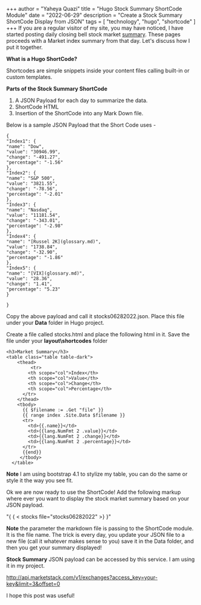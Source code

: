 +++
author = "Yaheya Quazi"
title = "Hugo Stock Summary ShortCode Module"
date = "2022-06-29"
description = "Create a Stock Summary ShortCode Display from JSON"
tags = [
"technology",
"hugo",
"shortcode"
]
+++
If you are a regular visitor of my site, you may have noticed, I have started posting daily closing bell stock market [summary](../closing-bell-06282022). These pages proceeds with a Market index summary from that day. Let's discuss how I put it together.

**What is a Hugo ShortCode?**

Shortcodes are simple snippets inside your content files calling built-in or custom templates.

**Parts of the Stock Summary ShortCode**

1. A JSON Payload for each day to summarize the data.
2. ShortCode HTML
3. Insertion of the ShortCode into any Mark Down file.

Below is a sample JSON Payload that the Short Code uses -

```
{
"Index1": {
"name": "Dow",
"value": "30946.99",
"change": "-491.27",
"percentage": "-1.56"
},
"Index2": {
"name": "S&P 500",
"value": "3821.55",
"change": "-78.56",
"percentage": "-2.01"
},
"Index3": {
"name": "Nasdaq",
"value": "11181.54",
"change": "-343.01",
"percentage": "-2.98"
},
"Index4": {
"name": "[Russel 2K](glossary.md)",
"value": "1738.84",
"change": "-32.90",
"percentage": "-1.86"
},
"Index5": {
"name": "[VIX](glossary.md)",
"value": "28.36",
"change": "1.41",
"percentage": "5.23"
}

}
```

Copy the above payload and call it stocks06282022.json. Place this file under your **Data** folder in Hugo project.


Create a file called stocks.html and place the following html in it. Save the file under your
**layout\shortcodes** folder


```
<h3>Market Summary</h3>
<table class="table table-dark">
    <thead>
         <tr>
        <th scope="col">Index</th>
        <th scope="col">Value</th>
        <th scope="col">Change</th>
        <th scope="col">Percentage</th>
      </tr>
    </thead>
    <tbody>
      {{ $filename := .Get "file" }}
      {{ range index .Site.Data $filename }}
      <tr>
        <td>{{.name}}</td>
        <td>{{lang.NumFmt 2 .value}}</td>
        <td>{{lang.NumFmt 2 .change}}</td>
        <td>{{lang.NumFmt 2 .percentage}}</td>
      </tr>
      {{end}}
     </tbody>
  </table>
```

**Note** I am using bootstrap 4.1 to stylize my table, you can do the same or style it the way you see fit. 

Ok we are now ready to use the ShortCode! Add the following markup where ever you want to display the stock market summary based on your JSON payload. 

"{ { < stocks file="stocks06282022" >}  }"

**Note** the parameter the markdown file is passing to the ShortCode module. It is the file name. The trick is every day, you update your JSON file to a new file (call it whatever makes sense to you) save it in the Data folder, and then you get your summary displayed!

**Stock Summary** JSON payload can be accessed by this service. I am using it in my project. 

http://api.marketstack.com/v1/exchanges?access_key=your-key&limit=3&offset=0

I hope this post was useful!

